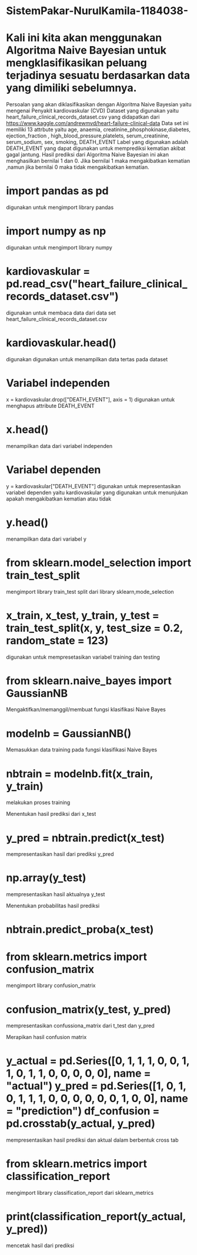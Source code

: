 # SistemPakar-NurulKamila-1184038-

# Kali ini kita akan menggunakan Algoritma Naive Bayesian untuk mengklasifikasikan peluang terjadinya sesuatu berdasarkan data yang dimiliki sebelumnya.
Persoalan yang akan diklasifikasikan dengan Algoritma Naive Bayesian yaitu mengenai Penyakit kardiovaskular (CVD) 
Dataset yang digunakan yaitu heart_failure_clinical_records_dataset.csv yang didapatkan dari https://www.kaggle.com/andrewmvd/heart-failure-clinical-data
Data set ini memiliki 13 attrbute yaitu age, anaemia, creatinine_phosphokinase,diabetes, ejection_fraction , high_blood_pressure,platelets, serum_creatinine, serum_sodium, sex, smoking, DEATH_EVENT
Label yang digunakan adalah DEATH_EVENT yang dapat digunakan untuk memprediksi kematian akibat gagal jantung.
Hasil prediksi dari Algoritma Naive Bayesian ini akan menghasilkan bernilai 1 dan 0. Jika bernilai 1 maka mengakibatkan kematian ,namun jika bernilai 0 maka tidak mengakibatkan kematian.

# import pandas as pd
digunakan untuk mengimport library pandas

# import numpy as np
digunakan untuk mengimport library numpy

# kardiovaskular = pd.read_csv("heart_failure_clinical_records_dataset.csv")
digunakan untuk membaca data dari data set heart_failure_clinical_records_dataset.csv

# kardiovaskular.head()
digunakan digunakan untuk menampilkan data tertas pada dataset

# Variabel independen
x = kardiovaskular.drop(["DEATH_EVENT"], axis = 1)
digunakan untuk menghapus attribute DEATH_EVENT

# x.head()
menampilkan data dari variabel independen

# Variabel dependen
y = kardiovaskular["DEATH_EVENT"]
digunakan untuk mepresentasikan variabel dependen yaitu kardiovaskular yang digunakan untuk menunjukan apakah mengakibatkan kematian atau tidak

# y.head()
menampilkan data dari variabel y

# from sklearn.model_selection import train_test_split
mengimport library train_test split dari library sklearn,mode_selection

# x_train, x_test, y_train, y_test = train_test_split(x, y, test_size = 0.2, random_state = 123)
digunakan untuk mempresetasikan variabel training dan testing

# from sklearn.naive_bayes import GaussianNB
Mengaktifkan/memanggil/membuat fungsi klasifikasi Naive Bayes

# modelnb = GaussianNB()
Memasukkan data training pada fungsi klasifikasi Naive Bayes

# nbtrain = modelnb.fit(x_train, y_train)
melakukan proses training

Menentukan hasil prediksi dari x_test
# y_pred = nbtrain.predict(x_test) 
mempresentasikan hasil dari prediksi y_pred 
# np.array(y_test)
mempresentasikan hasil aktualnya y_test

Menentukan probabilitas hasil prediksi
# nbtrain.predict_proba(x_test) 
# from sklearn.metrics import confusion_matrix
mengimport library confusion_matrix
# confusion_matrix(y_test, y_pred)
mempresentasikan confussiona_matrix dari t_test dan y_pred

Merapikan hasil confusion matrix
# y_actual = pd.Series([0, 1, 1, 1, 0, 0, 1, 1, 0, 1, 1, 0, 0, 0, 0, 0], name = "actual") y_pred = pd.Series([1, 0, 1, 0, 1, 1, 1, 0, 0, 0, 0, 0, 0, 1, 0, 0], name = "prediction") df_confusion = pd.crosstab(y_actual, y_pred)
mempresentasikan hasil prediksi dan aktual dalam berbentuk cross tab

# from sklearn.metrics import classification_report
mengimport library classification_report dari sklearn_metrics
# print(classification_report(y_actual, y_pred))
mencetak hasil dari prediksi

